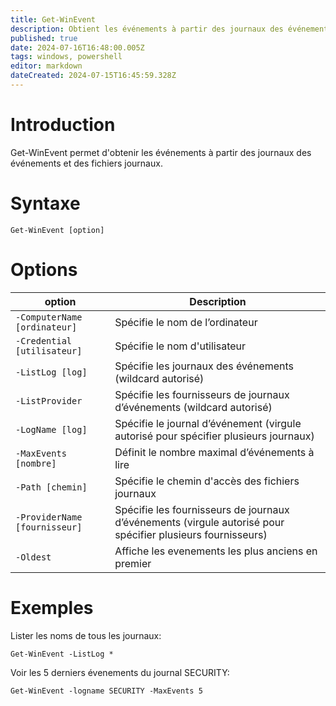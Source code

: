 ```yaml
---
title: Get-WinEvent
description: Obtient les événements à partir des journaux des événements et des fichiers journaux
published: true
date: 2024-07-16T16:48:00.005Z
tags: windows, powershell
editor: markdown
dateCreated: 2024-07-15T16:45:59.328Z
---
```


# Introduction

Get-WinEvent permet d'obtenir les événements à partir des journaux des événements et des fichiers journaux.

# Syntaxe

`Get-WinEvent [option]`

# Options

| option                        | Description                                                                                                 |
| ----------------------------- | ----------------------------------------------------------------------------------------------------------- |
| `-ComputerName [ordinateur]`  | Spécifie le nom de l’ordinateur                                                                             |
| `-Credential [utilisateur]`   | Spécifie le nom d'utilisateur                                                                               |
| `-ListLog [log]`              | Spécifie les journaux des événements (wildcard autorisé)                                                    |
| `-ListProvider`               | Spécifie les fournisseurs de journaux d’événements (wildcard autorisé)                                      |
| `-LogName [log]`              | Spécifie le journal d’événement (virgule autorisé pour spécifier plusieurs journaux)                        |
| `-MaxEvents [nombre]`         | Définit le nombre maximal d’événements à lire                                                               |
| `-Path [chemin]`              | Spécifie le chemin d'accès des fichiers journaux                                                            |
| `-ProviderName [fournisseur]` | Spécifie les fournisseurs de journaux d’événements (virgule autorisé pour spécifier plusieurs fournisseurs) |
| `-Oldest`                     | Affiche les evenements les plus anciens en premier                                                          |

# Exemples

Lister les noms de tous les journaux:

`Get-WinEvent -ListLog *`

Voir les 5 derniers évenements du journal SECURITY:

`Get-WinEvent -logname SECURITY -MaxEvents 5`
